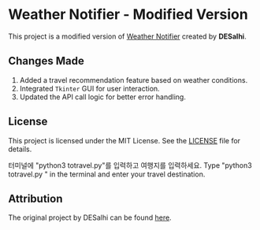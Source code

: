 # Weather Notifier - Modified Version

This project is a modified version of [Weather Notifier](https://github.com/DESalhi/Weather_Notifier) created by **DESalhi**.

## Changes Made
1. Added a travel recommendation feature based on weather conditions.
2. Integrated `Tkinter` GUI for user interaction.
3. Updated the API call logic for better error handling.

## License
This project is licensed under the MIT License. See the [LICENSE](LICENSE) file for details.

터미널에 "python3 totravel.py"를 입력하고 여행지를 입력하세요.
Type "python3 totravel.py " in the terminal and enter your travel destination.

## Attribution
The original project by DESalhi can be found [here](https://github.com/DESalhi/Weather_Notifier).
